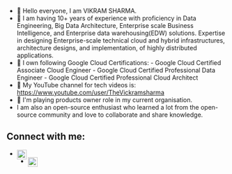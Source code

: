 - 👋 Hello everyone, I am VIKRAM SHARMA. 
- 👀 I am having 10+ years of experience with proficiency in Data Engineering, Big Data Architecture, Enterprise scale Business Intelligence, and Enterprise data warehousing(EDW) solutions.
Expertise in designing Enterprise-scale technical cloud and hybrid infrastructures, architecture designs, and implementation, of highly distributed applications.
- 🌱 I own following Google Cloud Certifications:
        -  Google Cloud Certified Associate Cloud Engineer
        -  Google Cloud Certified Professional Data Engineer
        -  Google Cloud Certified Professional Cloud Architect
- 💞️ My YouTube channel for tech videos is: https://www.youtube.com/user/TheVickramsharma
- 🌱 I'm playing products owner role in my current organisation.
- I am also an open-source enthusiast who learned a lot from the open-source community and love to collaborate and share knowledge.
<h2>Connect with me:</h2>

<ul>
  <li><a href="https://www.linkedin.com/in/the-vikram-sharma/" rel="nofollow" target="_blank">
        <img align="left" alt="Vikram Sharma's LinkedIN" width="22px" src="https://raw.githubusercontent.com/peterthehan/peterthehan/master/assets/linkedin.svg" style="max-  width: 100%;"></a>
  </li>
  <li><a href="https://www.youtube.com/@TheVickramsharma" rel="nofollow" target="_blank">
        <img align="left" alt="DataEdge Learning" width="22px" src="https://raw.githubusercontent.com/peterthehan/peterthehan/master/assets/youtube.svg" style="max-width: 100%; "></a>
  </li>
  
</ul>  




